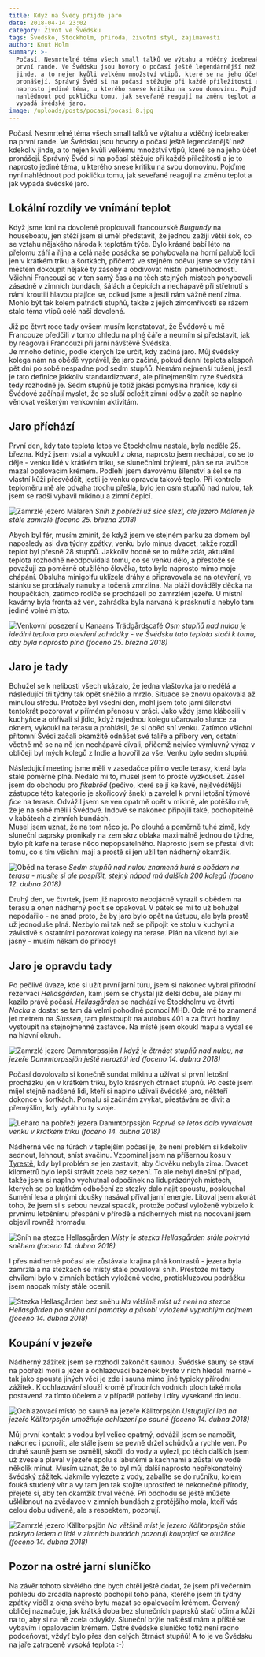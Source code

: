 ```yaml
---
title: Když na Švédy přijde jaro
date: 2018-04-14 23:02
category: Život ve Švédsku
tags: Švédsko, Stockholm, příroda, životní styl, zajímavosti
author: Knut Holm
summary: >-
  Počasí. Nesmrtelné téma všech small talků ve výtahu a vděčný icebreaker na
  první rande. Ve Švédsku jsou hovory o počasí ještě legendárnější než kdekoliv
  jinde, a to nejen kvůli velkému množství vtipů, které se na jeho účet
  pronášejí. Správný Švéd si na počasí stěžuje při každé příležitosti a je to
  naprosto jediné téma, u kterého snese kritiku na svou domovinu. Pojďme nyní
  nahlédnout pod pokličku tomu, jak seveřané reagují na změnu teplot a jak
  vypadá švédské jaro.
image: /uploads/posts/pocasi/pocasi_8.jpg
---
```


Počasí. Nesmrtelné téma všech small talků ve výtahu a vděčný icebreaker na první rande. Ve Švédsku jsou hovory o počasí ještě legendárnější než kdekoliv jinde, a to nejen kvůli velkému množství vtipů, které se na jeho účet pronášejí. Správný Švéd si na počasí stěžuje při každé příležitosti a je to naprosto jediné téma, u kterého snese kritiku na svou domovinu. Pojďme nyní nahlédnout pod pokličku tomu, jak seveřané reagují na změnu teplot a jak vypadá švédské jaro.

## Lokální rozdíly ve vnímání teplot

Když jsme loni na dovolené proplouvali francouzské *Burgundy* na houseboatu, jen stěží jsem si uměl představit, že jednou zažiji větší šok, co se vztahu nějakého národa k teplotám týče. Bylo krásné babí léto na přelomu září a října a celá naše posádka se pohybovala na horní palubě lodi jen v krátkém triku a šortkách, přičemž ve stejném oděvu jsme se vždy táhli městem dokoupit nějaké ty zásoby a obdivovat místní pamětihodnosti. Všichni Francouzi se v ten samý čas a na těch stejných místech pohybovali zásadně v zimních bundách, šálách a čepicích a nechápavě při střetnutí s námi kroutili hlavou ptajíce se, odkud jsme a jestli nám vážně není zima. Mohlo být tak kolem patnácti stupňů, takže z jejich zimomřivosti se rázem stalo téma vtipů celé naší dovolené.

Již po čtvrt roce tady ovšem musím konstatovat, že Švédové u mě Francouze předčili v tomto ohledu na plné čáře a neumím si představit, jak by reagovali Francouzi při jarní návštěvě Švédska.\
Je mnoho definic, podle kterých lze určit, kdy začíná jaro. Můj švédský kolega nám na obědě vyprávěl, že jaro začíná, pokud denní teplota alespoň pět dní po sobě nespadne pod sedm stupňů. Nemám nejmenší tušení, jestli je tato definice jakkoliv standardizovaná, ale přinejmenším ryze švédská tedy rozhodně je. Sedm stupňů je totiž jakási pomyslná hranice, kdy si Švédové začínají myslet, že se sluší odložit zimní oděv a začít se naplno věnovat veškerým venkovním aktivitám.

## Jaro příchází

První den, kdy tato teplota letos ve Stockholmu nastala, byla neděle 25. března. Když jsem vstal a vykoukl z okna, naprosto jsem nechápal, co se to děje - venku lidé v krátkém triku, se slunečními brýlemi, pán se na lavičce mazal opalovacím krémem. Podlehl jsem davovému šílenství a šel se na vlastní kůži přesvědčit, jestli je venku opravdu takové teplo. Při kontrole teploměru mě ale odvaha trochu přešla, bylo jen osm stupňů nad nulou, tak jsem  se radši vybavil mikinou a zimní čepicí.

![Zamrzlé jezero Mälaren](/uploads/posts/pocasi/pocasi_8.jpg)
*Sníh z pobřeží už sice slezl, ale jezero Mälaren je stále zamrzlé (foceno 25. března 2018)*

Abych byl fér, musím zmínit, že když jsem ve stejném parku za domem byl naposledy asi dva týdny zpátky, venku bylo mínus dvacet, takže rozdíl teplot byl přesně 28 stupňů. Jakkoliv hodně se to může zdát, aktuální teplota rozhodně neodpovídala tomu, co se venku dělo, a přestože se považuji za poměrně otužilého člověka, toto bylo naprosto mimo moje chápání. Obsluha minigolfu uklízela dráhy a připravovala se na otevření, ve stánku se prodávaly nanuky a točená zmrzlina. Na pláži dováděly děcka na houpačkách, zatímco rodiče se procházeli po zamrzlém jezeře. U místní kavárny byla fronta až ven, zahrádka byla narvaná k prasknutí a nebylo tam jediné volné místo.

![Venkovní posezení u Kanaans Trädgårdscafé](/uploads/posts/pocasi/pocasi_9.jpg)
*Osm stupňů nad nulou je ideální teplota pro otevření zahrádky - ve Švédsku tato teplota stačí k tomu, aby byla naprosto plná (foceno 25. března 2018)*

## Jaro je tady

Bohužel se k nelibosti všech ukázalo, že jedna vlaštovka jaro nedělá a následující tři týdny tak opět sněžilo a mrzlo. Situace se znovu opakovala až minulou středu. Protože byl všední den, mohl jsem toto jarní šílenství tentokrát pozorovat v přímém přenosu v práci. Jako vždy jsme klábosili v kuchyňce a ohřívali si jídlo, když najednou kolegu učarovalo slunce za oknem, vykoukl na terasu a prohlásil, že si oběd sní venku. Zatímco všichni přítomní Švédi začali okamžitě odnášet své talíře a příbory ven, ostatní včetně mě se na ně jen nechápavě dívali, přičemž nejvíce výmluvný výraz v obličeji byl mých kolegů z Indie a hovořil za vše. Venku bylo sedm stupňů.

Následující meeting jsme měli v zasedačce přímo vedle terasy, která byla stále poměrně plná. Nedalo mi to, musel jsem to prostě vyzkoušet. Zašel jsem do obchodu pro *fikabröd* (pečivo, které se jí ke kávě, nejšvédštější zástupce této kategorie je skořicový šnek) a zavelel k první letošní týmové *fice* na terase. Odvážil jsem se ven opatrně opět v mikině, ale potěšilo mě, že je na sobě měli i Švédové. Indové se nakonec připojili také, pochopitelně v kabátech a zimních bundách.\
Musel jsem uznat, že na tom něco je. Po dlouhé a poměrně tuhé zimě, kdy sluneční paprsky pronikaly na zem skrz oblaka maximálně jednou do týdne, bylo pít kafe na terase něco nepopsatelného. Naprosto jsem se přestal divit tomu, co s tím všichni mají a prostě si jen užil ten nádherný okamžik.

![Oběd na terase](/uploads/posts/pocasi/pocasi_7.jpg)
*Sedm stupňů nad nulou znamená hurá s obědem na terasu - musíte si ale pospíšit, stejný nápad má dalších 200 kolegů (foceno 12. dubna 2018)*

Druhý den, ve čtvrtek, jsem již naprosto nebojácně vyrazil s obědem na terasu a onen nádherný pocit se opakoval. V pátek se mi to už bohužel nepodařilo - ne snad proto, že by jaro bylo opět na ústupu, ale byla prostě už jednoduše plná. Nezbylo mi tak než se připojit ke stolu v kuchyni a závistivě s ostatními pozorovat kolegy na terase. Plán na víkend byl ale jasný - musím někam do přírody!

## Jaro je opravdu tady

Po pečlivé úvaze, kde si užít první jarní túru, jsem si nakonec vybral přírodní rezervaci *Hellasgården*, kam jsem se chystal již delší dobu, ale plány mi kazilo právě počasí. *Hellasgården* se nachází ve Stockholmu ve čtvrti *Nacka* a dostat se tam dá velmi pohodlně pomocí MHD. Ode mě to znamená jet metrem na *Slussen*, tam přestoupit na autobus 401 a za čtvrt hodiny vystoupit na stejnojmenné zastávce. Na místě jsem okoukl mapu a vydal se na hlavní okruh.

![Zamrzlé jezero Dammtorpssjön](/uploads/posts/pocasi/pocasi_6.jpg)
*I když je čtrnáct stupňů nad nulou, na jezeře Dammtorpssjön ještě neroztál led (foceno 14. dubna 2018)*

Počasí dovolovalo si konečně sundat mikinu a užívat si první letošní procházku jen v krátkém triku, bylo krásných čtrnáct stupňů. Po cestě jsem míjel stejně nadšené lidi, kteří si naplno užívali švédské jaro, někteří dokonce v šortkách. Pomalu si začínám zvykat, přestávám se divit a přemýšlím, kdy vytáhnu ty svoje.

![Leháro na pobřeží jezera Dammtorpssjön](/uploads/posts/pocasi/pocasi_5.jpg)
*Poprvé se letos dalo vyvalovat venku v krátkém triku (foceno 14. dubna 2018)*

Nádherná věc na túrách v teplejším počasí je, že není problém si kdekoliv sednout, lehnout, sníst svačinu. Vzpomínal jsem na příšernou kosu v [Tyrestě](/blog/poprve-ve-svedskem-narodnim-parku), kdy byl problém se jen zastavit, aby člověku nebyla zima. Dvacet kilometrů bylo lepší strávit zcela bez sezení. To ale nebyl dnešní případ, takže jsem si naplno vychutnal odpočinek na liduprázdných místech, kterých se po krátkém odbočení ze stezky dalo najít spoustu, poslouchal šumění lesa a plnými doušky nasával příval jarní energie. Litoval jsem akorát toho, že jsem si s sebou nevzal spacák, protože počasí vyloženě vybízelo k prvnímu letošnímu přespání v přírodě a nádherných míst na nocování jsem objevil rovněž hromadu.

![Sníh na stezce Hellasgården](/uploads/posts/pocasi/pocasi_4.jpg)
*Místy je stezka Hellasgården stále pokrytá sněhem (foceno 14. dubna 2018)*

I přes nádherné počasí ale zůstávala krajina plná kontrastů - jezera byla zamrzlá a na stezkách se místy stále povaloval sníh. Přestože mi tedy chvílemi bylo v zimních botách vyloženě vedro, protiskluzovou podrážku jsem naopak místy stále ocenil.

![Stezka Hellasgården bez sněhu](/uploads/posts/pocasi/pocasi_3.jpg)
*Na většině míst už není na stezce Hellasgården po sněhu ani památky a působí vyloženě vyprahlým dojmem (foceno 14. dubna 2018)*

## Koupání v jezeře

Nádherný zážitek jsem se rozhodl zakončit saunou. Švédské sauny se staví na pobřeží moří a jezer a ochlazovací bazének byste v nich hledali marně - tak jako spousta jiných věcí je zde i sauna mimo jiné typicky přírodní zážitek. K ochlazování slouží kromě přírodních vodních ploch také mola postavená za tímto účelem a v případě potřeby i díry vysekané do ledu.

![Ochlazovací místo po sauně na jezeře Källtorpsjön](/uploads/posts/pocasi/pocasi_2.jpg)
*Ustupující led na jezeře Källtorpsjön umožňuje ochlazení po sauně (foceno 14. dubna 2018)*

Můj první kontakt s vodou byl velice opatrný, odvážil jsem se namočit, nakonec i ponořit, ale stále jsem se pevně držel schůdků a rychle ven. Po druhé sauně jsem se osmělil, skočil do vody a vylezl, po těch dalších jsem už zvesela plaval v jezeře spolu s labutěmi a kachnami a zůstal ve vodě několik minut. Musím uznat, že to byl můj další naprosto nepřekonatelný švédský zážitek. Jakmile vylezete z vody, zabalíte se do ručníku, kolem fouká studený vítr a vy tam jen tak stojíte uprostřed té nekonečné přírody, přejete si, aby ten okamžik trval věčně. Při odchodu se ještě můžete ušklíbnout na zvědavce v zimních bundách z protějšího mola, kteří vás celou dobu udiveně, ale s respektem, pozorují.

![Zamrzlé jezero Källtorpsjön](/uploads/posts/pocasi/pocasi_1.jpg)
*Na většině míst je jezero Källtorpsjön stále pokryto ledem a lidé v zimních bundách pozorují koupající se otužilce (foceno 14. dubna 2018)*

## Pozor na ostré jarní sluníčko

Na závěr tohoto skvělého dne bych chtěl ještě dodat, že jsem při večerním pohledu do zrcadla naprosto pochopil toho pána, kterého jsem tři týdny zpátky viděl z okna svého bytu mazat se opalovacím krémem. Červený obličej naznačuje, jak krátká doba bez slunečních paprsků stačí očím a kůži na to, aby si na ně zcela odvykly. Sluneční brýle naštěstí mám a příště se vybavím i opalovacím krémem. Ostré švédské sluníčko totiž není radno podceňovat, vždyť bylo přes den celých čtrnáct stupňů! A to je ve Švédsku na jaře zatraceně vysoká teplota :-)
